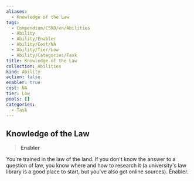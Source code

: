 ```yaml
---
aliases:
  - Knowledge of the Law
tags:
  - Compendium/CSRD/en/Abilities
  - Ability
  - Ability/Enabler
  - Ability/Cost/NA
  - Ability/Tier/Low
  - Ability/Categories/Task
title: Knowledge of the Law
collection: Abilities
kind: Ability
action: false
enabler: true
cost: NA
tier: Low
pools: []
categories:
  - Task
---
```

## Knowledge of the Law  
>**Enabler**
  
You're trained in the law of the land. If you don't know the answer to a question of law, you know where and how to research it (a university's law library is a good place to start, but you've also got online sources). Enabler.